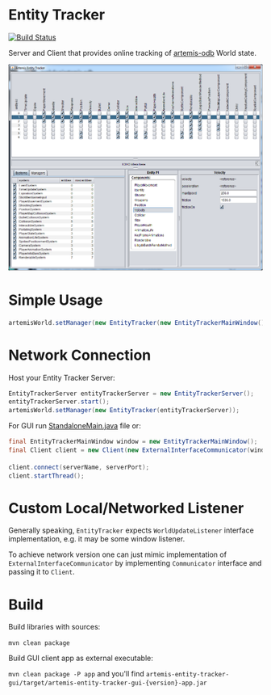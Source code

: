 # Entity Tracker
[![Build Status](https://travis-ci.org/Namek/artemis-odb-entity-tracker.svg?branch=master)](https://travis-ci.org/Namek/artemis-odb-entity-tracker)

Server and Client that provides online tracking of [artemis-odb](https://github.com/junkdog/artemis-odb) World state.

![screenshot](/screenshot.png?raw=true)


# Simple Usage


```java
artemisWorld.setManager(new EntityTracker(new EntityTrackerMainWindow()));
```

# Network Connection

Host your Entity Tracker Server:
```java
EntityTrackerServer entityTrackerServer = new EntityTrackerServer();
entityTrackerServer.start();
artemisWorld.setManager(new EntityTracker(entityTrackerServer));
```

For GUI run [StandaloneMain.java](artemis-entity-tracker-gui/src/net/namekdev/entity_tracker/StandaloneMain.java) file or:
```java
final EntityTrackerMainWindow window = new EntityTrackerMainWindow();
final Client client = new Client(new ExternalInterfaceCommunicator(window));

client.connect(serverName, serverPort);
client.startThread();
```

# Custom Local/Networked Listener

Generally speaking, `EntityTracker` expects `WorldUpdateListener` interface implementation, e.g. it may be some window listener.

To achieve network version one can just mimic implementation of `ExternalInterfaceCommunicator` by implementing `Communicator` interface and passing it to `Client`.


# Build

Build libraries with sources:

`mvn clean package`

Build GUI client app as external executable:

`mvn clean package -P app` and you'll find `artemis-entity-tracker-gui/target/artemis-entity-tracker-gui-{version}-app.jar`
